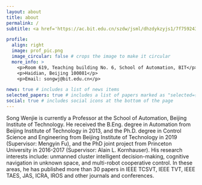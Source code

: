 ```yaml
---
layout: about
title: about
permalink: /
subtitle: <a href='https://ac.bit.edu.cn/szdw/jsml/dhzdykzyjs1/7f7592439afd4af88117ad92d2351a75.htm'>School of Automation, Beijing Institute of Technology</a>.

profile:
  align: right
  image: prof_pic.png
  image_circular: false # crops the image to make it circular
  more_info: >
    <p>Room 619, Teaching building No. 6, School of Automation, BIT</p>
    <p>Haidian, Beijing 100081</p>
    <p>Email: songwj@bit.edu.cn</p>

news: true # includes a list of news items
selected_papers: true # includes a list of papers marked as "selected={true}"
social: true # includes social icons at the bottom of the page
---
```


Song Wenjie is currently a Professor at the School of Automation, Beijing Institute of Technology. He received the B.Eng. degree in Automation from Beijing Institute of Technology in 2013, and the Ph.D. degree in Control Science and Engineering from Beijing Institute of Technology in 2019 (Supervisor: Mengyin Fu), and the PhD joint project from Princeton University in 2016-2017 (Supervisor: Alain L. Kornhauser). His research interests include: unmanned cluster intelligent decision-making, cognitive navigation in unknown space, and multi-robot cooperative control. In these areas, he has published more than 30 papers in IEEE TCSVT, IEEE TVT, IEEE TAES, JAS, ICRA, IROS and other journals and conferences.
